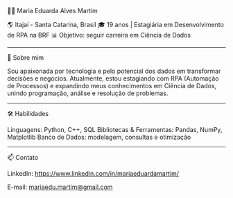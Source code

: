 <!--
**MariaMartim/MariaMartim** is a ✨ _special_ ✨ repository because its `README.md` (this file) appears on your GitHub profile.

Here are some ideas to get you started:

- 🔭 I’m currently working on ...
- 🌱 I’m currently learning ...
- 👯 I’m looking to collaborate on ...
- 🤔 I’m looking for help with ...
- 💬 Ask me about ...
- 📫 How to reach me: ...
- 😄 Pronouns: ...
- ⚡ Fun fact: ...
-->

👩‍💻 Maria Eduarda Alves Martim

🌎 Itajaí - Santa Catarina, Brasil
🎓 19 anos | Estagiária em Desenvolvimento de RPA na BRF
📊 Objetivo: seguir carreira em Ciência de Dados

--------------------------------------------------

🚀 Sobre mim

Sou apaixonada por tecnologia e pelo potencial dos dados em transformar decisões e negócios. Atualmente, estou estagiando com RPA (Automação de Processos) e expandindo meus conhecimentos em Ciência de Dados, unindo programação, análise e resolução de problemas.

--------------------------------------------------

🛠️ Habilidades

Linguagens: Python, C++, SQL
Bibliotecas & Ferramentas: Pandas, NumPy, Matplotlib
Banco de Dados: modelagem, consultas e otimização

--------------------------------------------------

📫 Contato

LinkedIn: https://www.linkedin.com/in/mariaeduardamartim/

E-mail: mariaedu.martim@gmail.com
